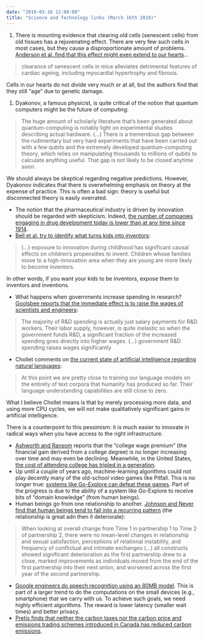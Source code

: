 ```yaml
---
date: "2019-03-16 12:00:00"
title: "Science and Technology links (March 16th 2019)"
---
```




<li style="list-style-type: none;">

1. There is mounting evidence that clearing old cells (senescent cells) from old tissues has a rejuvenating effect. There are very few such cells in most cases, but they cause a disproportionate amount of problems. [Anderson et al. find that this effect might even extend to our hearts](http://emboj.embopress.org/content/early/2019/02/06/embj.2018100492)&hellip;<br/>

> clearance of senescent cells in mice alleviates detrimental features of cardiac ageing, including myocardial hypertrophy and fibrosis.


Cells in our hearts do not divide very much or at all, but the authors find that they still &ldquo;age&rdquo; due to genetic damage.
1. Dyakonov, a famous physicist, is quite critical of the notion that quantum computers might be the future of computing:



> The huge amount of scholarly literature that’s been generated about quantum-computing is notably light on experimental studies describing actual hardware. (&hellip;) There is a tremendous gap between the rudimentary but very hard experiments that have been carried out with a few qubits and the extremely developed quantum-computing theory, which relies on manipulating thousands to millions of qubits to calculate anything useful. That gap is not likely to be closed anytime soon.


We should always be skeptical regarding negative predictions. However, Dyakonov indicates that there is overwhelming emphasis on theory at the expense of practice. This is often a bad sign: theory is useful but disconnected theory is easily overrated.

- The notion that the pharmaceutical industry is driven by innovation should be regarded with skepticism. Indeed, [the number of companies engaging in drug development today is lower than at any time since 1914](https://www.sciencedirect.com/science/article/pii/S1359644618302666).
- [Bell et al. try to identify what turns kids into inventors](http://www.equality-of-opportunity.org/assets/documents/inventors_paper.pdf):<br/>

> (&hellip;) exposure to innovation during childhood has significant causal effects on children’s propensities to invent. Children whose families move to a high-innovation area when they are young are more likely to become inventors.


In other words, if you want your kids to be inventors, expose them to inventors and inventions.
- What happens when governments increase spending in research? [Goolsbee reports that the immediate effect is to raise the wages of scientists and engineers](https://www.nber.org/papers/w6532):<br/>

> The majority of R&amp;D spending is actually just salary payments for R&amp;D workers. Their labor supply, however, is quite inelastic so when the government funds R&amp;D, a significant fraction of the increased spending goes directly into higher wages. (&hellip;) government R&amp;D spending raises wages significantly

- Chollet comments on [the current state of artificial intelligence regarding natural languages](https://twitter.com/fchollet/status/1106604524678995969?s=21):<br/>

> At this point we are pretty close to training our language models on the entirety of text corpora that humanity has produced so far. Their language understanding capabilities are still close to zero.


What I believe Chollet means is that by merely processing more data, and using more CPU cycles, we will not make qualitatively significant gains in artificial intelligence.

There is a counterpoint to this pessimism: it is much easier to innovate in radical ways when you have access to the right infrastructure.
- [Ashworth and Ransom](https://www.sciencedirect.com/science/article/pii/S0272775718304862) reports that the &ldquo;college wage premium&rdquo; (the financial gain derived from a college degree) is no longer increasing over time and may even be declining. Meanwhile, in the United States, [the cost of attending college has tripled in a generation](https://www.cnbc.com/2017/11/29/how-much-college-tuition-has-increased-from-1988-to-2018.html).
- Up until a couple of years ago, machine-learning algorithms could not play decently many of the old-school video games like Pitfall. This is no longer true: [systems like Go-Explore can defeat these games](https://eng.uber.com/go-explore/). Part of the progress is due to the ability of a system like Go-Explore to receive bits of &ldquo;domain knowledge&rdquo; (from human beings).
- Human beings go from one relationship to another. [Johnson and Neyer find that human beings tend to fall into a recurring pattern](https://www.researchgate.net/publication/331345154_Eventual_Stability_and_Change_Across_Partnerships) (the relationship is great adn then it deteriorate):<br/>

> When looking at overall change from Time 1 in partnership 1 to Time 2 of partnership 2, there were no mean-level changes in relationship and sexual satisfaction, perceptions of relational instability, and frequency of conflictual and intimate exchanges (&hellip;) all constructs showed significant deterioration as the first partnership drew to a close, marked improvements as individuals moved from the end of the first partnership into their next union, and worsened across the first year of the second partnership.

- [Google engineers do speech recognition using an 80MB model](https://ai.googleblog.com/2019/03/an-all-neural-on-device-speech.html). This is part of a larger trend to do the computations on the small devices (e.g., smartphone) that we carry with us. To achieve such goals, we need highly efficient algorithms. The reward is lower latency (smaller wait times) and better privacy.
- [Pretis finds that neither the carbon taxes nor the carbon price and emissions trading schemes introduced in Canada has reduced carbon emissions](https://papers.ssrn.com/sol3/papers.cfm?abstract_id=3329512).


&nbsp;

